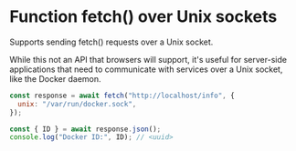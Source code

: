 # Function fetch() over Unix sockets

Supports sending fetch() requests over a Unix
socket.

While this not an API that browsers will support,
it's useful for server-side applications that need
to communicate with services over a Unix socket,
like the Docker daemon.

```javascript
const response = await fetch("http://localhost/info", {
  unix: "/var/run/docker.sock",
});

const { ID } = await response.json();
console.log("Docker ID:", ID); // <uuid>
```

